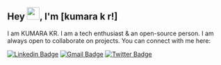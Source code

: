 
## Hey <img src="https://github.com/TheDudeThatCode/TheDudeThatCode/blob/master/Assets/Hi.gif" width="29">, I'm [kumara k r!]
I am KUMARA KR. I am a tech enthusiast & an open-source person. I am always open to collaborate on projects. You can connect with me here:


[![Linkedin Badge](https://img.shields.io/badge/-kumarakr-blue?style=flat-square&logo=Linkedin&logoColor=white&link=https://www.linkedin.com/in/karthik-c-5120781aa/)](https://www.linkedin.com/in/kumar-kr-42b454222/)
[![Gmail Badge](https://img.shields.io/badge/-kumarakr113@gmail.com-c14438?style=flat-square&logo=Gmail&logoColor=white&link=mailto:karthikco711@gmail.com)](mailto:kumarakr113@gmail.com)
[![Twitter Badge](https://img.shields.io/badge/-kumarkr0411-blue?style=flat-square&logo=Twitter&logoColor=white&link=https://twitter.com/Karthikc0711)](https://twitter.com/kumarkr0411)


